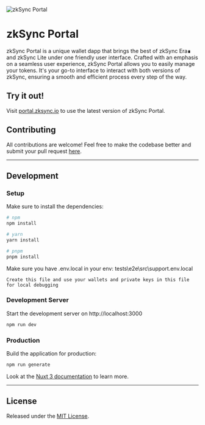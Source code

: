 ![zkSync Portal](https://portal.zksync.io/preview.jpg)

# zkSync Portal
zkSync Portal is a unique wallet dapp that brings the best of zkSync Era∎ and zkSync Lite under one friendly user interface. Crafted with an emphasis on a seamless user experience, zkSync Portal allows you to easily manage your tokens. It's your go-to interface to interact with both versions of zkSync, ensuring a smooth and efficient process every step of the way.

## Try it out!

Visit [portal.zksync.io](https://portal.zksync.io/) to use the latest version of zkSync Portal.

## Contributing
All contributions are welcome! Feel free to make the codebase better and submit your pull request [here](https://github.com/matter-labs/dapp-portal/pulls).

---
## Development
### Setup

Make sure to install the dependencies:

```bash
# npm
npm install

# yarn
yarn install

# pnpm
pnpm install
```

Make sure you have .env.local in your env: tests\e2e\src\support\.env.local

```
Create this file and use your wallets and private keys in this file for local debugging
```

### Development Server

Start the development server on http://localhost:3000

```bash
npm run dev
```

### Production

Build the application for production:

```bash
npm run generate
```

Look at the [Nuxt 3 documentation](https://nuxt.com/docs/getting-started/introduction) to learn more.

---

## License
Released under the [MIT License](https://github.com/matter-labs/dapp-portal/blob/main/LICENSE).

